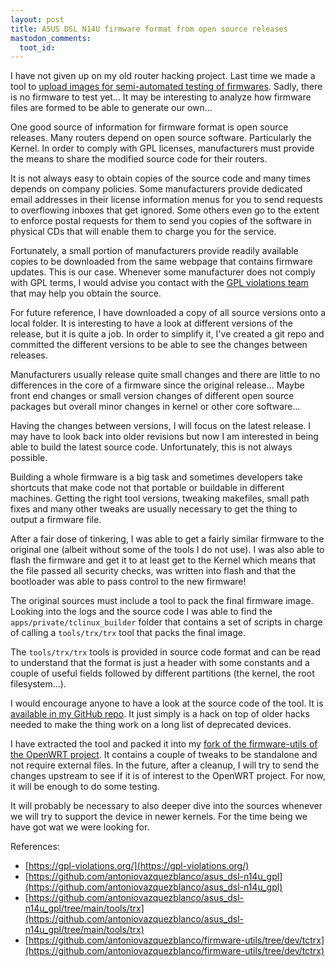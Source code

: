 ```yaml
---
layout: post
title: ASUS DSL N14U firmware format from open source releases
mastodon_comments:
  toot_id: 
---
```


I have not given up on my old router hacking project. Last time we made a tool to [upload images for semi-automated testing of firmwares](http://antoniovazquezblanco.github.io/2023/01/14/Automated-firmware-uploading-using-DSL-N14U-stock-bootloader.html). Sadly, there is no firmware to test yet... It may be interesting to analyze how firmware files are formed to be able to generate our own...

One good source of information for firmware format is open source releases. Many routers depend on open source software. Particularly the Kernel. In order to comply with GPL licenses, manufacturers must provide the means to share the modified source code for their routers.

It is not always easy to obtain copies of the source code and many times depends on company policies. Some manufacturers provide dedicated email addresses in their license information menus for you to send requests to overflowing inboxes that get ignored. Some others even go to the extent to enforce postal requests for them to send you copies of the software in physical CDs that will enable them to charge you for the service.

Fortunately, a small portion of manufacturers provide readily available copies to be downloaded from the same webpage that contains firmware updates. This is our case. Whenever some manufacturer does not comply with GPL terms, I would advise you contact with the [GPL violations team](https://gpl-violations.org/) that may help you obtain the source.

For future reference, I have downloaded a copy of all source versions onto a local folder. It is interesting to have a look at different versions of the release, but it is quite a job. In order to simplify it, I've created a git repo and committed the different versions to be able to see the changes between releases.

Manufacturers usually release quite small changes and there are little to no differences in the core of a firmware since the original release... Maybe front end changes or small version changes of different open source packages but overall minor changes in kernel or other core software...

Having the changes between versions, I will focus on the latest release. I may have to look back into older revisions but now I am interested in being able to build the latest source code. Unfortunately, this is not always possible.

Building a whole firmware is a big task and sometimes developers take shortcuts that make code not that portable or buildable in different machines. Getting the right tool versions, tweaking makefiles, small path fixes and many other tweaks are usually necessary to get the thing to output a firmware file.

After a fair dose of tinkering, I was able to get a fairly similar firmware to the original one (albeit without some of the tools I do not use). I was also able to flash the firmware and get it to at least get to the Kernel which means that the file passed all security checks, was written into flash and that the bootloader was able to pass control to the new firmware!

The original sources must include a tool to pack the final firmware image. Looking into the logs and the source code I was able to find the `apps/private/tclinux_builder` folder that contains a set of scripts in charge of calling a `tools/trx/trx` tool that packs the final image.

The `tools/trx/trx` tools is provided in source code format and can be read to understand that the format is just a header with some constants and a couple of useful fields followed by different partitions (the kernel, the root filesystem...).

I would encourage anyone to have a look at the source code of the tool. It is [available in my GitHub repo](https://github.com/antoniovazquezblanco/asus_dsl-n14u_gpl/tree/main/tools/trx). It just simply is a hack on top of older hacks needed to make the thing work on a long list of deprecated devices.

I have extracted the tool and packed it into my [fork of the firmware-utils of the OpenWRT project](https://github.com/antoniovazquezblanco/firmware-utils/tree/dev/tctrx). It contains a couple of tweaks to be standalone and not require external files. In the future, after a cleanup, I will try to send the changes upstream to see if it is of interest to the OpenWRT project. For now, it will be enough to do some testing.

It will probably be necessary to also deeper dive into the sources whenever we will try to support the device in newer kernels. For the time being we have got wat we were looking for.

References:
- [https://gpl-violations.org/](https://gpl-violations.org/)
- [https://github.com/antoniovazquezblanco/asus_dsl-n14u_gpl](https://github.com/antoniovazquezblanco/asus_dsl-n14u_gpl)
- [https://github.com/antoniovazquezblanco/asus_dsl-n14u_gpl/tree/main/tools/trx](https://github.com/antoniovazquezblanco/asus_dsl-n14u_gpl/tree/main/tools/trx)
- [https://github.com/antoniovazquezblanco/firmware-utils/tree/dev/tctrx](https://github.com/antoniovazquezblanco/firmware-utils/tree/dev/tctrx)

